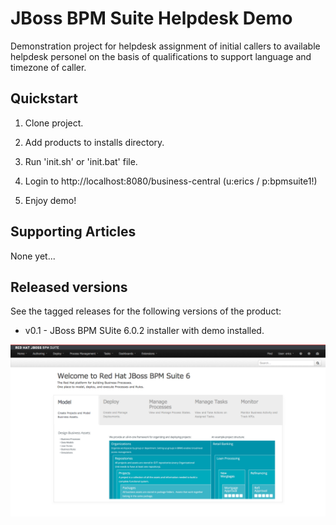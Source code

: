 JBoss BPM Suite Helpdesk Demo 
=============================

Demonstration project for helpdesk assignment of initial callers to available helpdesk personel on the basis of qualifications to
support language and timezone of caller.


Quickstart
----------

1. Clone project.

2. Add products to installs directory.

3. Run 'init.sh' or 'init.bat' file.

4. Login to http://localhost:8080/business-central  (u:erics / p:bpmsuite1!)

5. Enjoy demo!


Supporting Articles
-------------------

None yet...


Released versions
-----------------

See the tagged releases for the following versions of the product:

- v0.1 - JBoss BPM SUite 6.0.2 installer with demo installed.


![BPM Suite](https://github.com/eschabell/bpms-helpdesk-demo/blob/master/docs/demo-images/bpmsuite.png?raw=true)
